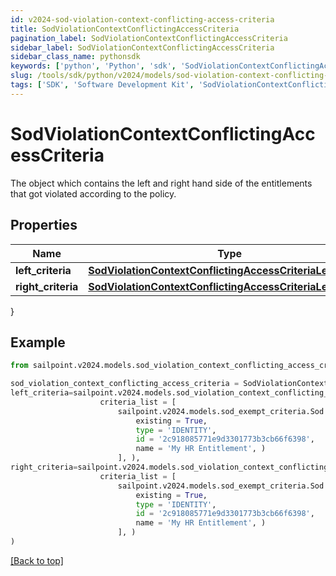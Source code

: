 ```yaml
---
id: v2024-sod-violation-context-conflicting-access-criteria
title: SodViolationContextConflictingAccessCriteria
pagination_label: SodViolationContextConflictingAccessCriteria
sidebar_label: SodViolationContextConflictingAccessCriteria
sidebar_class_name: pythonsdk
keywords: ['python', 'Python', 'sdk', 'SodViolationContextConflictingAccessCriteria', 'V2024SodViolationContextConflictingAccessCriteria'] 
slug: /tools/sdk/python/v2024/models/sod-violation-context-conflicting-access-criteria
tags: ['SDK', 'Software Development Kit', 'SodViolationContextConflictingAccessCriteria', 'V2024SodViolationContextConflictingAccessCriteria']
---
```


# SodViolationContextConflictingAccessCriteria

The object which contains the left and right hand side of the entitlements that got violated according to the policy.

## Properties

Name | Type | Description | Notes
------------ | ------------- | ------------- | -------------
**left_criteria** | [**SodViolationContextConflictingAccessCriteriaLeftCriteria**](sod-violation-context-conflicting-access-criteria-left-criteria) |  | [optional] 
**right_criteria** | [**SodViolationContextConflictingAccessCriteriaLeftCriteria**](sod-violation-context-conflicting-access-criteria-left-criteria) |  | [optional] 
}

## Example

```python
from sailpoint.v2024.models.sod_violation_context_conflicting_access_criteria import SodViolationContextConflictingAccessCriteria

sod_violation_context_conflicting_access_criteria = SodViolationContextConflictingAccessCriteria(
left_criteria=sailpoint.v2024.models.sod_violation_context_conflicting_access_criteria_left_criteria.SodViolationContext_conflictingAccessCriteria_leftCriteria(
                    criteria_list = [
                        sailpoint.v2024.models.sod_exempt_criteria.Sod Exempt Criteria(
                            existing = True, 
                            type = 'IDENTITY', 
                            id = '2c918085771e9d3301773b3cb66f6398', 
                            name = 'My HR Entitlement', )
                        ], ),
right_criteria=sailpoint.v2024.models.sod_violation_context_conflicting_access_criteria_left_criteria.SodViolationContext_conflictingAccessCriteria_leftCriteria(
                    criteria_list = [
                        sailpoint.v2024.models.sod_exempt_criteria.Sod Exempt Criteria(
                            existing = True, 
                            type = 'IDENTITY', 
                            id = '2c918085771e9d3301773b3cb66f6398', 
                            name = 'My HR Entitlement', )
                        ], )
)

```
[[Back to top]](#) 


